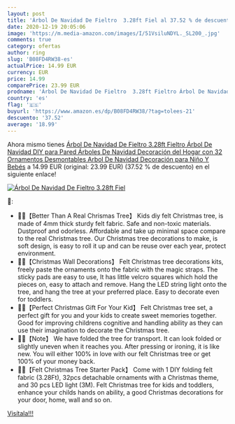 ```yaml
---
layout: post
title: 'Árbol De Navidad De Fieltro  3.28ft Fiel al 37.52 % de descuento'
date: 2020-12-19 20:05:06
image: 'https://m.media-amazon.com/images/I/51VsiluNDYL._SL200_.jpg'
comments: true
category: ofertas
author: ring
slug: 'B08FD4RW38-es'
actualPrice: 14.99 EUR
currency: EUR
price: 14.99
comparePrice: 23.99 EUR
prodname: 'Árbol De Navidad De Fieltro  3.28ft Fieltro Árbol De Navidad DIY para Pared  Árboles De Navidad Decoración del Hogar con 32 Ornamentos Desmontables  Arbol De Navidad Decoración para Niño Y Bebés'
country: 'es'
flag: '🇪🇸'
buyurl: 'https://www.amazon.es/dp/B08FD4RW38/?tag=tolees-21'
descuento: '37.52'
average: '18.99'
---
```


Ahora mismo tienes [Árbol De Navidad De Fieltro  3.28ft Fieltro Árbol De Navidad DIY para Pared  Árboles De Navidad Decoración del Hogar con 32 Ornamentos Desmontables  Arbol De Navidad Decoración para Niño Y Bebés](https://www.amazon.es/dp/B08FD4RW38/?tag=tolees-21) a 14.99 EUR (original: 23.99 EUR) (37.52 %  de descuento) en el siguiente enlace!

[![Árbol De Navidad De Fieltro  3.28ft Fiel](https://m.media-amazon.com/images/I/51VsiluNDYL._SL200_.jpg)](https://www.amazon.es/dp/B08FD4RW38/?tag=tolees-21)

🔎:

- 🎄🎄【Better Than A Real Chrismas Tree】 Kids diy felt Christmas tree, is made of 4mm thick sturdy felt fabric. Safe and non-toxic materials. Dustproof and odorless. Affordable and take up minimal space compare to the real Christmas tree. Our Christmas tree decorations to make, is soft design, is easy to roll it up and can be reuse over each year, protect environment.
- 🎄🎄【Christmas Wall Decorations】 Felt Christmas tree decorations kits, freely paste the ornaments onto the fabric with the magic straps. The sticky pads are easy to use, It has little velcro squares which hold the pieces on, easy to attach and remove. Hang the LED string light onto the tree, and hang the tree at your preferred place. Easy to decorate even for toddlers.
- 🎄🎄【Perfect Christmas Gift For Your Kid】 Felt Christmas tree set, a perfect gift for you and your kids to create sweet memories together. Good for improving childrens cognitive and handling ability as they can use their imagination to decorate the Christmas tree.
- 🎄🎄【Note】 We have folded the tree for transport. It can look folded or slightly uneven when it reaches you. After pressing or ironing, it is like new. You will either 100% in love with our felt Christmas tree or get 100% of your money back.
- 🎄🎄【Felt Christmas Tree Starter Pack】 Come with 1 DIY folding felt fabric (3.28Ft), 32pcs detachable ornaments with a Christmas theme, and 30 pcs LED light (3M). Felt Christmas tree for kids and toddlers, enhance your childs hands on ability, a good Christmas decorations for your door, home, wall and so on.

[Visítala!!!](https://www.amazon.es/dp/B08FD4RW38/?tag=tolees-21)
